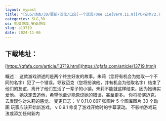 ```yaml
---
layout: mypost
title: "[SLG/动态/3D/更新/汉化/口交]一个谎言/One Lie[Ver0.11.0][PC+安卓/2.70G]"
categories: SLG,3D
os: 电脑游戏,安卓游戏
slug: a13719
date: 2024-11-06
---
```


## 下载地址：

[https://qfafa.com/article/13719.html](https://qfafa.com/article/13719.html)

概述：
这款游戏讲述的是两个终生好友的故事。朱莉（您将有机会为她取一个不同的名字）犯了一个错误，导致迈克（您将扮演他，并有机会为他取名字）结束了他们的友谊，离开了他们生活了一辈子的小镇。朱莉不能就这样结束，因为她确实爱他。 她决定去追他，希望他至少能原谅她的错误，甚至更多。 你将扮演迈克，去发现你对朱莉的感觉。
变更日志：
V 0.11.0
897 张图片
5 个图库图片
30 个动画
玩家应该开始新游戏。
v 0.9.1 修复了游戏开始时的字幕滚动。
不影响游戏玩法或添加任何新内